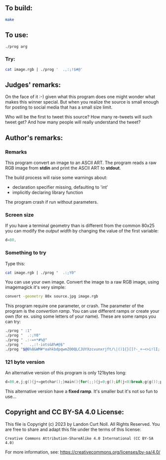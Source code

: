 ## To build:

```sh
make
```


## To use:

```sh
./prog arg
```


### Try:

```sh
cat image.rgb | ./prog '  .,:;!$#@'
```


## Judges' remarks:

On the face of it :-) given what this program does one might wonder what makes
this winner special.  But when you realize the source is small enough for posting
to social media that has a small size limit.

Who will be the first to tweet this source?  How many re-tweets will such tweet
get?  And how many people will really understand the tweet?


## Author's remarks:

### Remarks

This program convert an image to an ASCII ART. The program reads a raw RGB image
from **stdin** and print the ASCII ART to **stdout**.

The build process will raise some warnings about:

- declaration specifier missing, defaulting to 'int'
- implicitly declaring library function

The program crash if run without parameters.

### Screen size

If you have a terminal geometry than is different from the common 80x25 you can
modify the *output width* by changing the value of the first variable:

```c
d=80,
```

### Something to try

Type this:

```sh
cat image.rgb | ./prog "  .:;Y0"
```

You can use your own image. Convert the image to a raw RGB image, using imagemagick it's very simple:

```sh
convert -geometry 80x source.jpg image.rgb
```

This program require one parameter, or crash. The parameter of the program is the *convertion ramp*. You can use different ramps or create your own (for ex. using some letters of your name).
These are some ramps you can try:

```sh
./prog " :1"
./prog "  .:;Y0"
./prog " .:-=+*#%@"
./prog "   .,:!-iots&8%#@$"
./prog "$@B%8&WM#*oahkbdpqwmZO0QLCJUYXzcvunxrjft/\|()1{}[]?-_+~<>i!lI;:,"^`'. "
```

### 121 byte version

An alternative version of this program is only 121bytes long:

```c
d=80,e,j;g(){j+=getchar();}main(){for(;;){j=0;g();if(j<0)break;g(g());putchar(" .:#@"[j/3*5>>8]);if(!(++e%d))puts("");}}
```

This alternative version have a **fixed ramp**. It's smaller but it's not so fun to use...


## Copyright and CC BY-SA 4.0 License:

This file is Copyright (c) 2023 by Landon Curt Noll.  All Rights Reserved.
You are free to share and adapt this file under the terms of this license:

    Creative Commons Attribution-ShareAlike 4.0 International (CC BY-SA 4.0)

For more information, see: https://creativecommons.org/licenses/by-sa/4.0/
